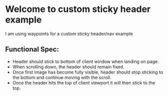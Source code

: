 <h1>Welcome to custom sticky header example</h1>

<p>I am using waypoints for a custom sticky header/nav example</p>

<h2>Functional Spec:</h2>
<ul>
<li>Header should stick to bottom of client window when landing on page.</li>
<li>When scrolling down, the header should remain fixed.</li>
<li>Once first image has become fully visible, header should stop sticking to the bottom and continue moving with the scroll.</li>
<li>Once the header hits the top of client viewport it will then stick to the top.</li>
</ul>
